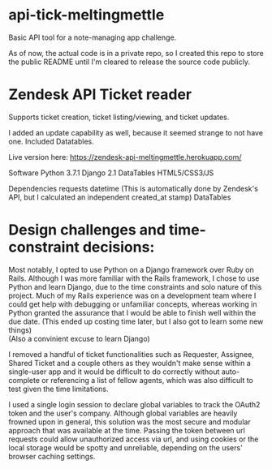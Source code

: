 # api-tick-meltingmettle

Basic API tool for a note-managing app challenge. 

As of now, the actual code is in a private repo, so I created this repo to store the public README until I'm cleared to release the source code publicly.  


# Zendesk API Ticket reader
Supports ticket creation, ticket listing/viewing, and ticket updates.  

I added an update capability as well, because it seemed strange to not have one.
Included Datatables.

Live version here:
https://zendesk-api-meltingmettle.herokuapp.com/

Software
Python 3.7.1
Django 2.1 
DataTables
HTML5/CSS3/JS

Dependencies
requests
datetime (This is automatically done by Zendesk's API, but I calculated an independent created_at stamp)
DataTables

# Design challenges and time-constraint decisions:
Most notably, I opted to use Python on a Django framework over Ruby on Rails.
Although I was more familiar with the Rails framework, I chose to use Python and learn Django, due to the time constraints and solo nature of this project.  Much of my Rails experience was on a development team where I could get help with debugging or unfamiliar concepts, whereas working in Python granted the assurance that I would be able to finish well within the due date. (This ended up costing time later, but I also got to learn some new things)  
(Also a convinient excuse to learn Django)

I removed a handful of ticket functionalities such as Requester, Assignee, Shared Ticket and a couple others as they wouldn't make sense within a single-user app and it would be difficult to do correctly without auto-complete or referencing a list of fellow agents, which was also difficult to test given the time limitations.

I used a single login session to declare global variables to track the OAuth2 token and the user's company.  Although global variables are heavily frowned upon in general, this solution was the most secure and modular approach that was available at the time.  Passing the token between url requests could allow unauthorized access via url, and using cookies or the local storage would be spotty and unreliable, depending on the users' browser caching settings.  

